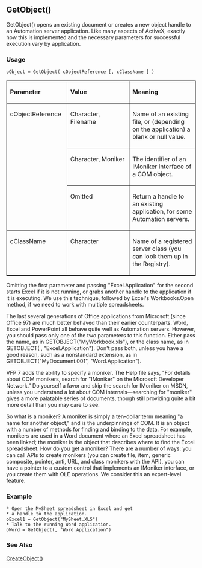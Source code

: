 ## GetObject()

GetObject() opens an existing document or creates a new object handle to an Automation server application. Like many aspects of ActiveX, exactly how this is implemented and the necessary parameters for successful execution vary by application.

### Usage

```foxpro
oObject = GetObject( cObjectReference [, cClassName ] )
```
<table border cellspacing=0 cellpadding=0 width=100%>
<tr>
  <td width=32% valign=top>
  <p><b>Parameter</b></p>
  </td>
  <td width=23% valign=top>
  <p><b>Value</b></p>
  </td>
  <td width=45% valign=top>
  <p><b>Meaning</b></p>
  </td>
 </tr>
<tr>
  <td width=32% rowspan=3 valign=top>
  <p>cObjectReference</p>
  </td>
  <td width=23% valign=top>
  <p>Character, Filename</p>
  </td>
  <td width=45% valign=top>
  <p>Name of an existing file, or (depending on the application) a blank or null value.</p>
  </td>
 </tr>
<tr>
  <td width=33% valign=top>
  <p>Character, Moniker</p>
  </td>
  <td width=67% valign=top>
  <p>The identifier of an IMoniker interface of a COM object. </p>
  </td>
 </tr>
<tr>
  <td width=33% valign=top>
  <p>Omitted</p>
  </td>
  <td width=67% valign=top>
  <p>Return a handle to an existing application, for some Automation servers.</p>
  </td>
 </tr>
<tr>
  <td width=32% valign=top>
  <p>cClassName</p>
  </td>
  <td width=23% valign=top>
  <p>Character</p>
  </td>
  <td width=45% valign=top>
  <p>Name of a registered server class (you can look them up in the Registry).</p>
  </td>
 </tr>
</table>

Omitting the first parameter and passing "Excel.Application" for the second starts Excel if it is not running, or grabs another handle to the application if it is executing. We use this technique, followed by Excel's Workbooks.Open method, if we need to work with multiple spreadsheets.

The last several generations of Office applications from Microsoft (since Office 97) are much better behaved than their earlier counterparts. Word, Excel and PowerPoint all behave quite well as Automation servers. However, you should pass only one of the two parameters to this function. Either pass the name, as in GETOBJECT("MyWorkbook.xls"), or the class name, as in GETOBJECT( , "Excel.Application"). Don't pass both, unless you have a good reason, such as a nonstandard extension, as in GETOBJECT("MyDocument.001", "Word.Application").

VFP 7 adds the ability to specify a moniker. The Help file says, "For details about COM monikers, search for "IMoniker" on the Microsoft Developer Network." Do yourself a favor and skip the search for IMoniker on MSDN, unless you understand a lot about COM internals&mdash;searching for "moniker" gives a more palatable series of documents, though still providing quite a bit more detail than you may care to see. 

So what is a moniker? A moniker is simply a ten-dollar term meaning "a name for another object," and is the underpinnings of COM. It is an object with a number of methods for finding and binding to the data. For example, monikers are used in a Word document where an Excel spreadsheet has been linked; the moniker is the object that describes where to find the Excel spreadsheet. How do you get a moniker? There are a number of ways: you can call APIs to create monikers (you can create file, item, generic composite, pointer, anti, URL, and class monikers with the API), you can have a pointer to a custom control that implements an IMoniker interface, or you create them with OLE operations. We consider this an expert-level feature.

### Example

```foxpro
* Open the MySheet spreadsheet in Excel and get
* a handle to the application.
oExcel1 = GetObject("MySheet.XLS")
* Talk to the running Word application.
oWord = GetObject(, "Word.Application")
```
### See Also

[CreateObject()](s4g347.md)